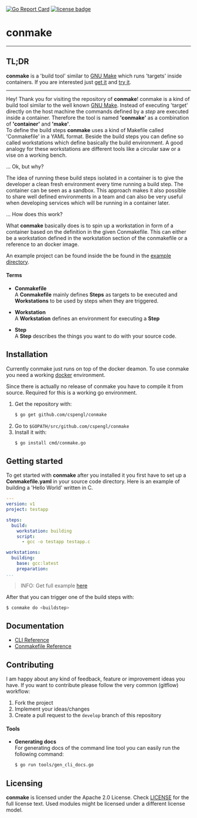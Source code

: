[![Go Report Card](https://goreportcard.com/badge/github.com/cspengl/conmake)](https://goreportcard.com/report/github.com/cspengl/conmake)
[![license badge](https://img.shields.io/badge/License-Apache_2.0-blue?logo=apache)](https://www.apache.org/licenses/LICENSE-2.0)


# conmake

---
## TL;DR

**conmake** is a 'build tool' similar to [GNU Make](https://www.gnu.org/software/make/) which runs 'targets' inside containers. If you are interested just [get it](#Installation) and [try it](#Getting-started).

---


Hey! Thank you for visiting the repository of **conmake**! conmake is a kind of build tool similar to the well known [GNU Make](https://www.gnu.org/software/make/). Instead of executing 'target' directly on the host machine the commands defined by a *step* are executed inside a container. Therefore the tool is named **'conmake'** as a combination of **'container'** and **'make'**.  
To define the build steps **conmake** uses a kind of Makefile called 'Conmakefile' in a YAML format. Beside the build steps you can define so called workstations which define basically the build environment. A good analogy for these workstations are different tools like a circular saw or a vise on a working bench.

... Ok, but why?

The idea of running these build steps isolated in a container is to give the developer a clean fresh environment every time running a build step. The container can be seen as a sandbox. This approach makes it also possible to share well defined environments in a team and can also be very useful when developing services which will be running in a container later.

... How does this work?

What **conmake** basically does is to spin up a workstation in form of a container based on the definition in the given Conmakefile. This can either be a workstation defined in the workstation section of the conmakefile or a reference to an docker image.

An example project can be found inside the be found in the [example directory](examples/testapp).

#### Terms

- **Conmakefile**  
  A **Conmakefile** mainly defines **Steps** as targets to be executed and **Workstations** to be used by steps when they are triggered.

- **Workstation**  
  A **Workstation** defines an environment for executing a **Step**

- **Step**  
  A **Step** describes the things you want to do with your source code.

## Installation

Currently conmake just runs on top of the docker deamon. To use conmake you need a working [docker](https://www.docker.com/) environment.

Since there is actually no release of conmake you have to compile it from source. Required for this is a working go environment.

  1. Get the repository with:
      ```bash
      $ go get github.com/cspengl/conmake
      ```
  2. Go to `$GOPATH/src/github.com/cspengl/conmake`
  3. Install it with:
      ```bash
      $ go install cmd/conmake.go
      ```

## Getting started

To get started with **conmake** after you installed it you first have to set up a **Conmakefile.yaml** in your source code directory. Here is an example of building a 'Hello World' written in C.

```yaml
---
version: v1
project: testapp

steps:
  build:
    workstation: building
    script:
      - gcc -o testapp testapp.c

workstations:
  building:
    base: gcc:latest
    preparation:
...
```
> INFO: Get full example [here](examples/testapp)

After that you can trigger one of the build steps with:
```bash
$ conmake do <buildstep>
```

## Documentation

- [CLI Reference](docs/reference/cli/conmake.md)
- [Conmakefile Reference](docs/reference/conmakefile/conmakefile.md)

## Contributing

I am happy about any kind of feedback, feature or improvement ideas you have. If you want to contribute please follow the very common (gitflow) workflow:

  1. Fork the project
  2. Implement your ideas/changes
  3. Create a pull request to the `develop` branch of this repository

#### Tools

 - **Generating docs**  
    For generating docs of the command line tool you can easily run the following command:
    ```bash
    $ go run tools/gen_cli_docs.go
    ```

## Licensing

**conmake** is licensed under the Apache 2.0 License. Check [LICENSE](LICENSE.md) for the full license text. Used modules might be licensed under a different license model.
